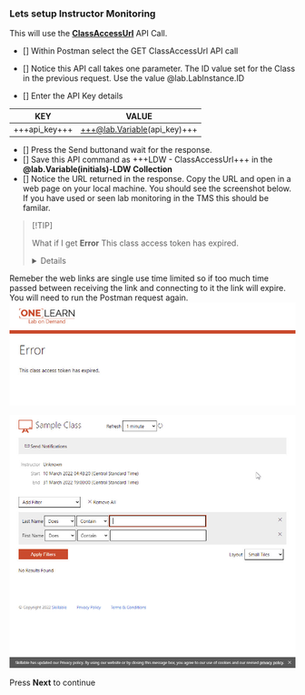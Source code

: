 ### Lets setup Instructor Monitoring

This will use the [**ClassAccessUrl**](https://docs.skillable.com/lod/lod-api/lod-api-class-access-url.md) API Call.

 - [] Within Postman select the GET ClassAccessUrl API call
 - [] Notice this API call takes one parameter.  The ID value set for the Class in the previous request.  Use the value @lab.LabInstance.ID

- [] Enter the API Key details

| KEY | VALUE |
|-----|-------|
|+++api_key+++|+++@lab.Variable(api_key)+++|

- [] Press the Send buttonand wait for the response.  
- [] Save this API command as +++LDW - ClassAccessUrl+++ in the **@lab.Variable(initials)-LDW Collection**
- [] Notice the URL returned in the response.  Copy the URL and open in a web page on your local machine.  You should see the screenshot below.  If you have used or seen lab monitoring in the TMS this should be familar.

>[!TIP]<summary>What if I get **Error** This class access token has expired.</summary>
><details>
  Remeber the web links are single use time limited so if too much time passed between receiving the link and connecting to it the link will expire.  You will need to run the Postman request again.
  ![image](images/2022-03-10_11-17-22.jpg)
  </details>
  
  ![image](images/2022-03-10_11-17-37.jpg)

Press **Next** to continue
